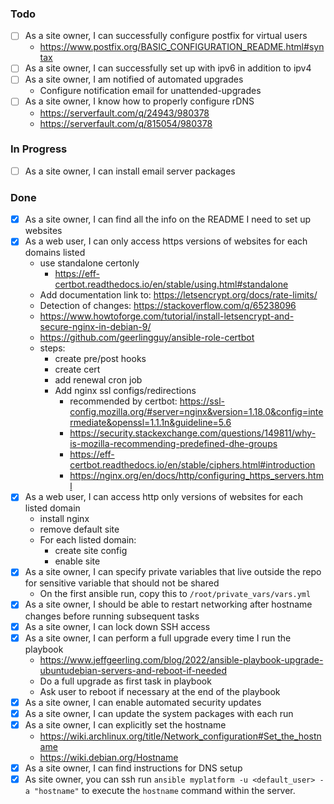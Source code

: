 ### Todo

- [ ] As a site owner, I can successfully configure postfix for virtual
  users
  - https://www.postfix.org/BASIC_CONFIGURATION_README.html#syntax
- [ ] As a site owner, I can successfully set up with ipv6 in addition
  to ipv4
- [ ] As a site owner, I am notified of automated upgrades
  - Configure notification email for unattended-upgrades
- [ ] As a site owner, I know how to properly configure rDNS
  - https://serverfault.com/q/24943/980378
  - https://serverfault.com/q/815054/980378

### In Progress
- [ ] As a site owner, I can install email server packages

### Done

- [x] As a site owner, I can find all the info on the README I need to set up websites
- [x] As a web user, I can only access https versions of websites for
  each domains listed
  - use standalone certonly
	- https://eff-certbot.readthedocs.io/en/stable/using.html#standalone
  - Add documentation link to: https://letsencrypt.org/docs/rate-limits/
  - Detection of changes: https://stackoverflow.com/q/65238096
  - https://www.howtoforge.com/tutorial/install-letsencrypt-and-secure-nginx-in-debian-9/
  - https://github.com/geerlingguy/ansible-role-certbot
  - steps:
    - create pre/post hooks
	- create cert
    - add renewal cron job
	- Add nginx ssl configs/redirections
      - recommended by certbot: https://ssl-config.mozilla.org/#server=nginx&version=1.18.0&config=intermediate&openssl=1.1.1n&guideline=5.6
	  - https://security.stackexchange.com/questions/149811/why-is-mozilla-recommending-predefined-dhe-groups
	  - https://eff-certbot.readthedocs.io/en/stable/ciphers.html#introduction
	  - https://nginx.org/en/docs/http/configuring_https_servers.html
- [x] As a web user, I can access http only versions of websites
  for each listed domain
  - install nginx
  - remove default site
  - For each listed domain:
    - create site config
	- enable site
- [x] As a site owner, I can specify private variables that live outside the repo
  for sensitive variable that should not be shared
  - On the first ansible run, copy this to `/root/private_vars/vars.yml`
- [x] As a site owner, I should be able to restart networking after
  hostname changes before running subsequent tasks
- [x] As a site owner, I can lock down SSH access
- [x] As a site owner, I can perform a full upgrade every time I run
  the playbook
  - https://www.jeffgeerling.com/blog/2022/ansible-playbook-upgrade-ubuntudebian-servers-and-reboot-if-needed
  - Do a full upgrade as first task in playbook
  - Ask user to reboot if necessary at the end of the playbook
- [x] As a site owner, I can enable automated security updates
- [x] As a site owner, I can update the system packages with each run
- [x] As a site owner, I can explicitly set the hostname
  - https://wiki.archlinux.org/title/Network_configuration#Set_the_hostname
  - https://wiki.debian.org/Hostname
- [x] As a site owner, I can find instructions for DNS setup
- [x] As site owner, you can ssh run
  `ansible myplatform -u <default_user> -a "hostname"`
  to execute the `hostname` command within the server.
